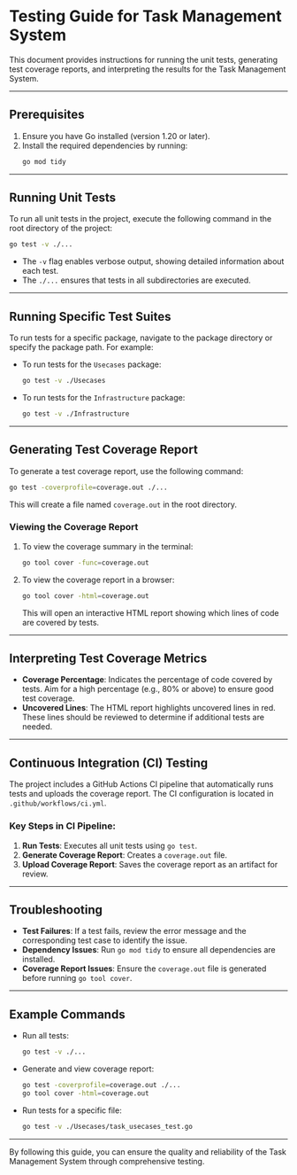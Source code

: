 # Testing Guide for Task Management System

This document provides instructions for running the unit tests, generating test coverage reports, and interpreting the results for the Task Management System.

---

## Prerequisites

1. Ensure you have Go installed (version 1.20 or later).
2. Install the required dependencies by running:
   ```bash
   go mod tidy
   ```

---

## Running Unit Tests

To run all unit tests in the project, execute the following command in the root directory of the project:

```bash
go test -v ./...
```

- The `-v` flag enables verbose output, showing detailed information about each test.
- The `./...` ensures that tests in all subdirectories are executed.

---

## Running Specific Test Suites

To run tests for a specific package, navigate to the package directory or specify the package path. For example:

- To run tests for the `Usecases` package:
  ```bash
  go test -v ./Usecases
  ```

- To run tests for the `Infrastructure` package:
  ```bash
  go test -v ./Infrastructure
  ```

---

## Generating Test Coverage Report

To generate a test coverage report, use the following command:

```bash
go test -coverprofile=coverage.out ./...
```

This will create a file named `coverage.out` in the root directory.

### Viewing the Coverage Report

1. To view the coverage summary in the terminal:
   ```bash
   go tool cover -func=coverage.out
   ```

2. To view the coverage report in a browser:
   ```bash
   go tool cover -html=coverage.out
   ```

   This will open an interactive HTML report showing which lines of code are covered by tests.

---

## Interpreting Test Coverage Metrics

- **Coverage Percentage**: Indicates the percentage of code covered by tests. Aim for a high percentage (e.g., 80% or above) to ensure good test coverage.
- **Uncovered Lines**: The HTML report highlights uncovered lines in red. These lines should be reviewed to determine if additional tests are needed.

---

## Continuous Integration (CI) Testing

The project includes a GitHub Actions CI pipeline that automatically runs tests and uploads the coverage report. The CI configuration is located in `.github/workflows/ci.yml`.

### Key Steps in CI Pipeline:
1. **Run Tests**: Executes all unit tests using `go test`.
2. **Generate Coverage Report**: Creates a `coverage.out` file.
3. **Upload Coverage Report**: Saves the coverage report as an artifact for review.

---

## Troubleshooting

- **Test Failures**: If a test fails, review the error message and the corresponding test case to identify the issue.
- **Dependency Issues**: Run `go mod tidy` to ensure all dependencies are installed.
- **Coverage Report Issues**: Ensure the `coverage.out` file is generated before running `go tool cover`.

---

## Example Commands

- Run all tests:
  ```bash
  go test -v ./...
  ```

- Generate and view coverage report:
  ```bash
  go test -coverprofile=coverage.out ./...
  go tool cover -html=coverage.out
  ```

- Run tests for a specific file:
  ```bash
  go test -v ./Usecases/task_usecases_test.go
  ```

---

By following this guide, you can ensure the quality and reliability of the Task Management System through comprehensive testing.
